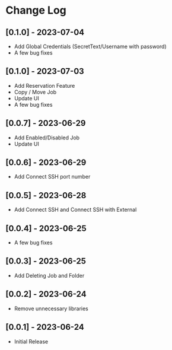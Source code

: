 # Change Log

## [0.1.0] - 2023-07-04
- Add Global Credentials (SecretText/Username with password)
- A few bug fixes

## [0.1.0] - 2023-07-03
- Add Reservation Feature
- Copy / Move Job
- Update UI
- A few bug fixes

## [0.0.7] - 2023-06-29
- Add Enabled/Disabled Job
- Update UI

## [0.0.6] - 2023-06-29
- Add Connect SSH port number

## [0.0.5] - 2023-06-28
- Add Connect SSH and Connect SSH with External

## [0.0.4] - 2023-06-25
- A few bug fixes

## [0.0.3] - 2023-06-25
- Add Deleting Job and Folder

## [0.0.2] - 2023-06-24
- Remove unnecessary libraries

## [0.0.1] - 2023-06-24
- Initial Release
